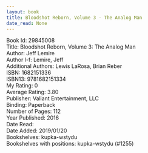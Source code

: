 ```yaml
---
layout: book
title: Bloodshot Reborn, Volume 3 - The Analog Man
date_read: None
---
```


Book Id: 29845008<br />
Title: Bloodshot Reborn, Volume 3: The Analog Man<br />
Author: Jeff Lemire<br />
Author l-f: Lemire, Jeff<br />
Additional Authors: Lewis LaRosa, Brian Reber<br />
ISBN: 1682151336<br />
ISBN13: 9781682151334<br />
My Rating: 0<br />
Average Rating: 3.80<br />
Publisher: Valiant Entertainment, LLC<br />
Binding: Paperback<br />
Number of Pages: 112<br />
Year Published: 2016<br />
Date Read: <br />
Date Added: 2019/01/20<br />
Bookshelves: kupka-wstydu<br />
Bookshelves with positions: kupka-wstydu (#1255)<br />

